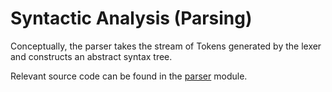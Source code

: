 # Syntactic Analysis (Parsing)

Conceptually, the parser takes the stream of Tokens generated by the
lexer and constructs an abstract syntax tree.

Relevant source code can be found in the
[parser](https://gitlab.com/andyyu2004/vm/-/tree/master/src/vm/src/parser)
module.
